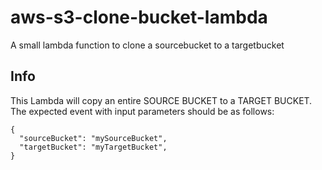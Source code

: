 # aws-s3-clone-bucket-lambda
A small lambda function to clone a sourcebucket to a targetbucket

## Info ##
This Lambda will copy an entire SOURCE BUCKET to a TARGET BUCKET.
The expected event with input parameters should be as follows:

```
{
  "sourceBucket": "mySourceBucket",
  "targetBucket": "myTargetBucket",
}
```
